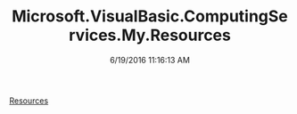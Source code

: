 ﻿---
title: Microsoft.VisualBasic.ComputingServices.My.Resources
date: 6/19/2016 11:16:13 AM
---

[Resources](T-Microsoft.VisualBasic.ComputingServices.My.Resources.Resources.html)
